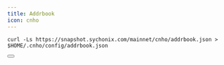 ```yaml
---
title: Addrbook
icon: cnho
---
```


<div class="code-block-wrapper">
  <pre><code>curl -Ls https://snapshot.sychonix.com/mainnet/cnho/addrbook.json > $HOME/.cnho/config/addrbook.json</code></pre>
  <button class="copy-btn"><i class="fas fa-copy"></i></button>
</div>
